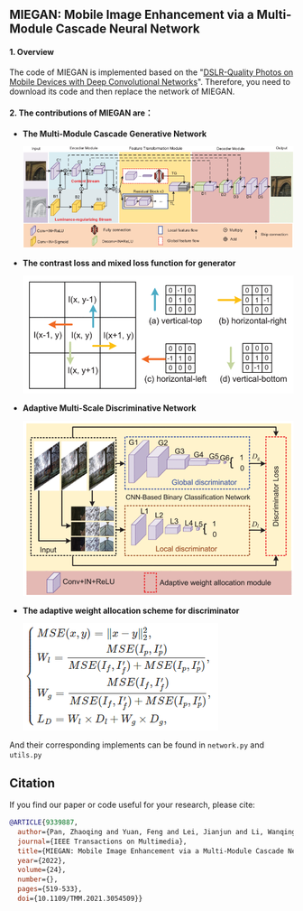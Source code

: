 ## MIEGAN: Mobile Image Enhancement via a Multi-Module Cascade Neural Network

#### 1. Overview

The code of MIEGAN is implemented based on the "[DSLR-Quality Photos on Mobile Devices with Deep Convolutional Networks](https://github.com/aiff22/DPED#dslr-quality-photos-on-mobile-devices-with-deep-convolutional-networks)". Therefore, you  need to download its code and then replace the network of MIEGAN.

#### 2. The contributions of MIEGAN are：

- **The Multi-Module Cascade Generative Network**

  ![image-20220410175917543](MIEGAN/image-20220410175917543.png)

- **The contrast loss and mixed loss function for generator**

  ![image-20220410181416409](MIEGAN/image-20220410181416409.png)

- **Adaptive Multi-Scale Discriminative Network**

  ![image-20220410181447553](MIEGAN/image-20220410181447553.png)

- **The adaptive weight allocation scheme for discriminator**

  ![image-20220410181501471](MIEGAN/image-20220410181501471.png)

And their corresponding implements can be found in `network.py` and `utils.py`

## Citation

If you find our paper or code useful for your research, please cite:

```bib
@ARTICLE{9339887,
  author={Pan, Zhaoqing and Yuan, Feng and Lei, Jianjun and Li, Wanqing and Ling, Nam and Kwong, Sam},
  journal={IEEE Transactions on Multimedia}, 
  title={MIEGAN: Mobile Image Enhancement via a Multi-Module Cascade Neural Network}, 
  year={2022},
  volume={24},
  number={},
  pages={519-533},
  doi={10.1109/TMM.2021.3054509}}
```

